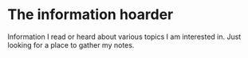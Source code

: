 # The information hoarder

Information I read or heard about various topics I am interested in. Just looking for a place to gather my notes.
